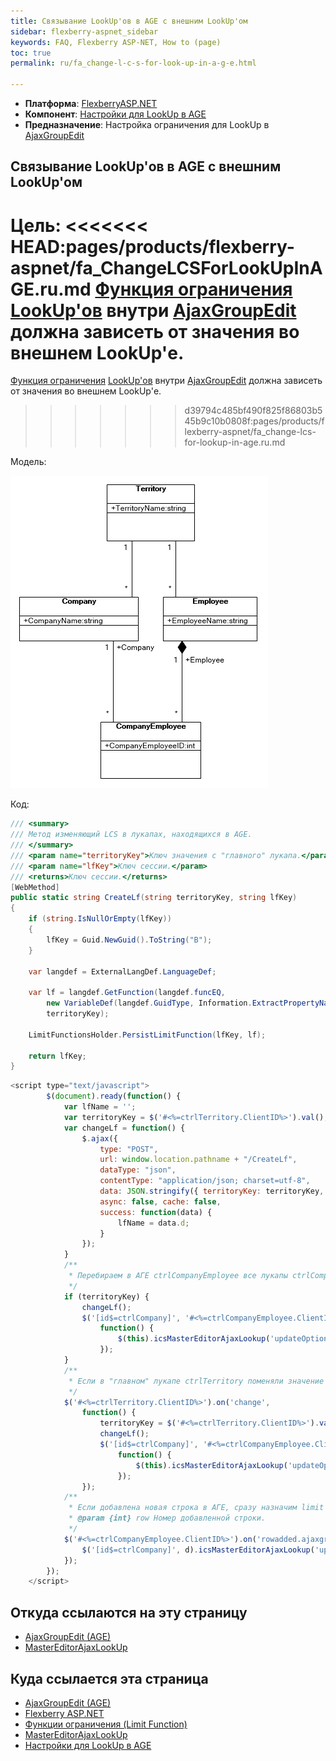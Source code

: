 ```yaml
---
title: Связывание LookUp'ов в AGE с внешним LookUp'ом
sidebar: flexberry-aspnet_sidebar
keywords: FAQ, Flexberry ASP-NET, How to (page)
toc: true
permalink: ru/fa_change-l-c-s-for-look-up-in-a-g-e.html

---
```


* **Платформа**: [FlexberryASP.NET](fa_flexberry-a-s-p-n-e-t.html)
* **Компонент**: [Настройки для LookUp в AGE](settings-for-look-up-in-a-g-e.html)
* **Предназначение**: Настройка ограничения для LookUp в [AjaxGroupEdit](ajax-group-edit.html) 

## Связывание LookUp'ов в AGE с внешним LookUp'ом

Цель: 
<<<<<<< HEAD:pages/products/flexberry-aspnet/fa_ChangeLCSForLookUpInAGE.ru.md
[Функция ограничения](fo_limit-function.html) [LookUp'ов](master-editor-ajax-look-up.html) внутри [AjaxGroupEdit](ajax-group-edit.html) должна зависеть от значения во внешнем LookUp'е.
=======
[Функция ограничения](fo_limit-function.html) [LookUp'ов](fa_master-editor-ajax-look-up.html) внутри [AjaxGroupEdit](fa_ajax-group-edit.html) должна зависеть от значения во внешнем LookUp'е.
>>>>>>> d39794c485bf490f825f86803b545b9c10b0808f:pages/products/flexberry-aspnet/fa_change-lcs-for-lookup-in-age.ru.md


Модель:

![](/images/pages/products/flexberry-aspnet/aspnet/model.png)

Код:

```cs
/// <summary>
/// Метод изменяющий LCS в лукапах, находящихся в AGE.
/// </summary>
/// <param name="territoryKey">Ключ значения с "главного" лукапа.</param>
/// <param name="lfKey">Ключ сессии.</param>
/// <returns>Ключ сессии.</returns>
[WebMethod]
public static string CreateLf(string territoryKey, string lfKey)
{
    if (string.IsNullOrEmpty(lfKey))
    {
        lfKey = Guid.NewGuid().ToString("B");
    }

    var langdef = ExternalLangDef.LanguageDef;

    var lf = langdef.GetFunction(langdef.funcEQ,
        new VariableDef(langdef.GuidType, Information.ExtractPropertyName<Company>(x => x.Territory)),
        territoryKey);

    LimitFunctionsHolder.PersistLimitFunction(lfKey, lf);

    return lfKey;
}
```

```javascript
<script type="text/javascript">
        $(document).ready(function() {
            var lfName = '';
            var territoryKey = $('#<%=ctrlTerritory.ClientID%>').val();
            var changeLf = function() {
                $.ajax({
                    type: "POST",
                    url: window.location.pathname + "/CreateLf",
                    dataType: "json",
                    contentType: "application/json; charset=utf-8",
                    data: JSON.stringify({ territoryKey: territoryKey, lfKey: lfName }),
                    async: false, cache: false,
                    success: function(data) {
                        lfName = data.d;
                    }
                });
            }
            /**
             * Перебираем в АГЕ ctrlCompanyEmployee все лукапы ctrlCompany и проставляем им измененный limit function.
             */
            if (territoryKey) {
                changeLf();
                $('[id$=ctrlCompany]', '#<%=ctrlCompanyEmployee.ClientID%>').each(
                    function() {
                        $(this).icsMasterEditorAjaxLookup('updateOptions', { lookup: { LFName: lfName } });
                    });
            }
            /**
             * Если в "главном" лукапе ctrlTerritory поменяли значение - то переопределяем все лукапы ctrlCompany в АГЕ ctrlCompanyEmployee.
             */
            $('#<%=ctrlTerritory.ClientID%>').on('change',
                function() {
                    territoryKey = $('#<%=ctrlTerritory.ClientID%>').val();
                    changeLf();
                    $('[id$=ctrlCompany]', '#<%=ctrlCompanyEmployee.ClientID%>').each(
                        function() {
                            $(this).icsMasterEditorAjaxLookup('updateOptions', { lookup: { LFName: lfName } });
                        });
                });
            /**
             * Если добавлена новая строка в АГЕ, сразу назначим limit function.
             * @param {int} row Номер добавленной строки.
             */
            $('#<%=ctrlCompanyEmployee.ClientID%>').on('rowadded.ajaxgroupedit', function(e, d) {
                $('[id$=ctrlCompany]', d).icsMasterEditorAjaxLookup('updateOptions', { lookup: { LFName: lfName } });
            });
        });
    </script>
```

## Откуда ссылаются на эту страницу

* [AjaxGroupEdit (AGE)](ajax-group-edit.html)
* [MasterEditorAjaxLookUp](fa_master-editor-ajax-look-up.html)

## Куда ссылается эта страница

* [AjaxGroupEdit (AGE)](ajax-group-edit.html)
* [Flexberry ASP.NET](fa_flexberry-a-s-p-n-e-t.html)
* [Функции ограничения (Limit Function)](fo_limit-function.html)
* [MasterEditorAjaxLookUp](fa_master-editor-ajax-look-up.html)
* [Настройки для LookUp в AGE](fa_settings-for-look-up-in-a-g-e.html)
